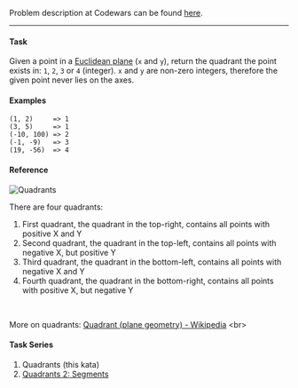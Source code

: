 Problem description at Codewars can be found
[here](https://www.codewars.com/kata/643af0fa9fa6c406b47c5399/train/python).

-------------

#### Task
Given a point in a [Euclidean plane](https://en.wikipedia.org/wiki/Euclidean_plane) (`x` and `y`),
return the quadrant the point exists in: `1`, `2`, `3` or `4` (integer). `x` and `y` are non-zero
integers, therefore the given point never lies on the axes.

#### Examples
```
(1, 2)     => 1
(3, 5)     => 1
(-10, 100) => 2
(-1, -9)   => 3
(19, -56)  => 4
```

#### Reference
![Quadrants](https://upload.wikimedia.org/wikipedia/commons/thumb/1/1a/Cartesian_coordinates_2D.svg/300px-Cartesian_coordinates_2D.svg.png)

There are four quadrants:
1. First quadrant, the quadrant in the top-right, contains all points with positive X and Y
2. Second quadrant, the quadrant in the top-left, contains all points with negative X, but positive
   Y
3. Third quadrant, the quadrant in the bottom-left, contains all points with negative X and Y
4. Fourth quadrant, the quadrant in the bottom-right, contains all points with positive X, but
   negative Y
<br>

More on quadrants: [Quadrant (plane geometry) -
Wikipedia](https://en.wikipedia.org/wiki/Quadrant_(plane_geometry))
<br>

#### Task Series
1. Quadrants (this kata)
2. [Quadrants 2: Segments](https://www.codewars.com/kata/643ea1adef815316e5389d17/train/python)
